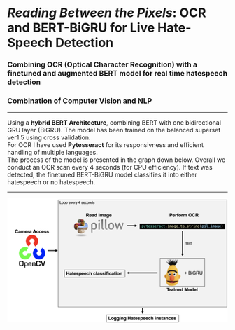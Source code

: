 # _Reading Between the Pixels_: OCR and BERT-BiGRU for Live Hate-Speech Detection
### Combining OCR (Optical Character Recognition) with a finetuned and augmented BERT model for real time hatespeech detection
### Combination of Computer Vision and NLP
---
Using a **hybrid BERT Architecture**, combining BERT with one bidirectional GRU layer (BiGRU). The model has been trained on the balanced superset ver1.5 using cross validation.<br>
For OCR I have used **Pytesseract** for its responsivness and efficient handling of multiple languages.<br>
The process of the model is presented in the graph down below. Overall we conduct an OCR scan every 4 seconds (for CPU efficiency). If text was detected, the finetuned BERT-BiGRU model classifies it into either hatespeech or no hatespeech.

---
![Reading Between the Pixels_: OCR and BERT-BiGRU for Live Hate-Speech Detection Architecture](ReadingBetweenThePixels/ReadingBetweenThePixelsArchitecture.png)

